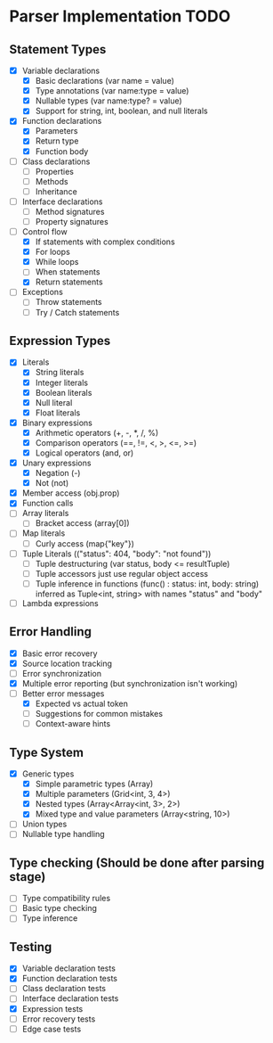 # Parser Implementation TODO

## Statement Types
- [x] Variable declarations
  - [x] Basic declarations (var name = value)
  - [x] Type annotations (var name:type = value)
  - [x] Nullable types (var name:type? = value)
  - [x] Support for string, int, boolean, and null literals
- [x] Function declarations
  - [x] Parameters
  - [x] Return type
  - [x] Function body
- [ ] Class declarations
  - [ ] Properties
  - [ ] Methods
  - [ ] Inheritance
- [ ] Interface declarations
  - [ ] Method signatures
  - [ ] Property signatures
- [ ] Control flow
  - [x] If statements with complex conditions
  - [x] For loops
  - [x] While loops
  - [ ] When statements
  - [x] Return statements
- [ ] Exceptions
  - [ ] Throw statements
  - [ ] Try / Catch statements

## Expression Types
- [x] Literals
  - [x] String literals
  - [x] Integer literals
  - [x] Boolean literals
  - [x] Null literal
  - [x] Float literals
- [x] Binary expressions
  - [x] Arithmetic operators (+, -, *, /, %)
  - [x] Comparison operators (==, !=, <, >, <=, >=)
  - [x] Logical operators (and, or)
- [x] Unary expressions
  - [x] Negation (-)
  - [x] Not (not)
- [x] Member access (obj.prop)
- [x] Function calls
- [ ] Array literals
  - [ ] Bracket access (array[0])
- [ ] Map literals
  - [ ] Curly access (map{"key"})
- [ ] Tuple Literals (("status": 404, "body": "not found"))
  - [ ] Tuple destructuring (var status, body <= resultTuple)
  - [ ] Tuple accessors just use regular object access
  - [ ] Tuple inference in functions (func() : status: int, body: string) inferred as Tuple<int, string> with names "status" and "body"
- [ ] Lambda expressions

## Error Handling
- [x] Basic error recovery
- [x] Source location tracking
- [ ] Error synchronization
- [x] Multiple error reporting (but synchronization isn't working)
- [ ] Better error messages
  - [x] Expected vs actual token
  - [ ] Suggestions for common mistakes
  - [ ] Context-aware hints

## Type System
- [x] Generic types
  - [x] Simple parametric types (Array<int>)
  - [x] Multiple parameters (Grid<int, 3, 4>)
  - [x] Nested types (Array<Array<int, 3>, 2>)
  - [x] Mixed type and value parameters (Array<string, 10>)
- [ ] Union types
- [ ] Nullable type handling

## Type checking (Should be done after parsing stage)
- [ ] Type compatibility rules
- [ ] Basic type checking
- [ ] Type inference

## Testing
- [x] Variable declaration tests
- [x] Function declaration tests
- [ ] Class declaration tests
- [ ] Interface declaration tests
- [x] Expression tests
- [ ] Error recovery tests
- [ ] Edge case tests
